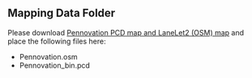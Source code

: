Mapping Data Folder
-----

Please download [Pennovation PCD map and LaneLet2 (OSM) map](https://drive.google.com/drive/folders/1eK3JKjkIeIHu_qmDMqABu2ANQZ5zdDsx?usp=sharing) and place the following files here:
* Pennovation.osm
* Pennovation_bin.pcd

